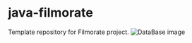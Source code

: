 # java-filmorate
Template repository for Filmorate project.
![DataBase image](https://app.quickdatabasediagrams.com/#/d/YLCTgh)
